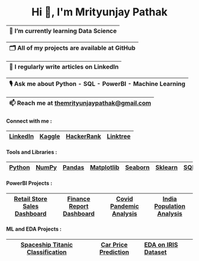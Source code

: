 <h1 align="center">Hi 👋, I'm Mrityunjay Pathak</h1>

| 🌱 I’m currently learning **Data Science** |
|:-:|

| 🗂️ All of my projects are available at **GitHub** |
|:-:|

| 📝 I regularly write articles on **LinkedIn** |
|:-:|

| 🎙️ Ask me about **Python - SQL - PowerBI - Machine Learning** |
|:-:|

| 📫 Reach me at **themrityunjaypathak@gmail.com** |
|:-:|

<h4 align="left">Connect with me :</h4>

| [LinkedIn](https://www.linkedin.com/in/themrityunjaypathak) | [Kaggle](https://www.kaggle.com/themrityunjaypathak) | [HackerRank](https://www.hackerrank.com/mrityunjaypathak) | [Linktree](https://linktr.ee/MrityunjayPathak) |
|:-:|:-:|:-:|:-:|


<h4 align="left">Tools and Libraries :</h4>

| [Python](https://www.python.org/) | [NumPy](https://numpy.org/) | [Pandas](https://pandas.pydata.org/) | [Matplotlib](https://matplotlib.org/) | [Seaborn](https://seaborn.pydata.org/) | [Sklearn](https://scikit-learn.org/stable/) | [SQL](https://www.mysql.com/) | [PowerBI](https://powerbi.microsoft.com/en-in/) |  
|:-:|:-:|:-:|:-:|:-:|:-:|:-:|:-:|

<h4 align="left">PowerBI Projects :</h4>

| [Retail Store Sales Dashboard](https://github.com/TheMrityunjayPathak/RetailStoreSalesDashboard) | [Finance Report Dashboard](https://github.com/TheMrityunjayPathak/FinanceReportDashboard) | [Covid Pandemic Analysis](https://github.com/TheMrityunjayPathak/CovidPandemicAnalysis) | [India Population Analysis](https://github.com/TheMrityunjayPathak/IndiaPopulationAnalysis) |
|:-:|:-:|:-:|:-:|

<h4 align="left">ML and EDA Projects :</h4>

| [Spaceship Titanic Classification](https://github.com/TheMrityunjayPathak/SpaceshipTitanicClassification) | [Car Price Prediction](https://github.com/TheMrityunjayPathak/CarPricePrediction) | [EDA on IRIS Dataset](https://github.com/TheMrityunjayPathak/ExploratoryDataAnalysis) |
|:-:|:-:|:-|
